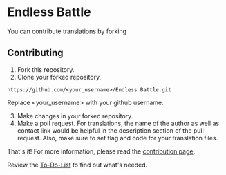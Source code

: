 # Endless Battle
You can contribute translations by forking

## Contributing
1. Fork this repository.
2. Clone your forked repository,
```
https://github.com/<your_username>/Endless Battle.git
```
Replace <your_username> with your github username.

3. Make changes in your forked repository.
4. Make a poll request. For translations, the name of the author as well as contact link would be helpful in the description section of the pull request. Also, make sure to set flag and code for your translation files.

That's it! For more information, please read the [contribution page](/Web/Source/contribute.md).

Review the [To-Do-List](/Web/Source/to-do-list) to find out what's needed.